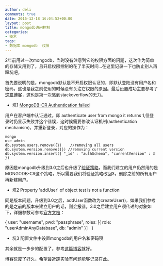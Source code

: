 ```yaml
---
author: deli
comments: true
date: 2015-12-18 16:04:52+00:00
layout: post
title: mongodb访问控制
categories:
- 技术
tags:
- 数据库 mongodb  权限
---
```



2年前用过一次mongodb，当时没有注意到它的权限方面的问题，这次作为简单的存储又用到了，且开启权限控制的花了半天时间...在这里记录一下也防止别人再踩坑吧。

首先要说明的是，mongodb默认是不开启权限认证的，即默认登陆没有用户名和密码，这也是我之前使用的时候没有关注它权限的原因。最后设置成功主要参考了[这篇博客][1]，这也是第一次感到stackoverflow的无力。

-  坑1 [MongoDB-CR Authentication failed][2]

用户在客户端中认证通过，即 authenticate user from mongo it returns 1,但登录时仍显示失败并这个错误，这时候需要修改认证机制(authentication mechanism)，并重新登录，对应的操作为：

> 
	mongo
	use admin
	db.system.users.remove({})    //removing all users
	db.system.version.remove({}) //removing current version 
	db.system.version.insert({ "_id" : "authSchema", "currentVersion" : 3 })

原因是mongodb升级到3.0之后也升级了[验证策略][3]，而我们建立的用户仍然用的是MONGODB-CR这个策略，所以需要我们将验证策略改回3，删除之前的所有用户再新建用户。

- 坑2  Property 'addUser' of object test is not a function

同是版本问题，升级到3.0之后，addUser函数改为createUser()，如果我们参考的是之前的版本来建立用户的话，则会报错。3.0之后建立用户须传递的对象如下，详细参数可参考[官方文档][4]：

>
{
	user: "username",
	pwd: "passphrase",
  	roles: [{ 
        role: "userAdminAnyDatabase", 
        db: "admin" 
    }］
}


- 坑3 配置文件中设置mongodb的用户名和密码项

>
<bean id="mongoDbFactory" class="org.springframework.data.mongodb.core.SimpleMongoDbFactory">
    <constructor-arg name="mongo" ref="mongo" />
    <constructor-arg name="databaseName" value="databaseName" />
    <constructor-arg name="credentials" ref="userCredentials" />
</bean>
<bean id="userCredentials" class="org.springframework.data.authentication.UserCredentials">
    <constructor-arg name="username" value="username" />
	<constructor-arg name="password" value="password" />
</bean>

其余就是一步步的配置了，参考[这篇博客][5]就好。

博客荒废了好久，希望最近跑实验有问题能够记录在此。


[1]: http://ibruce.info/2015/03/03/mongodb3-auth/
[2]: http://stackoverflow.com/questions/29006887/mongodb-cr-authentication-failed
[3]: https://docs.mongodb.org/master/release-notes/3.0-scram/#upgrade-scram-scenarios
[4]: https://docs.mongodb.org/manual/reference/method/db.createUser/
[5]: http://ibruce.info/2015/03/03/mongodb3-auth/

